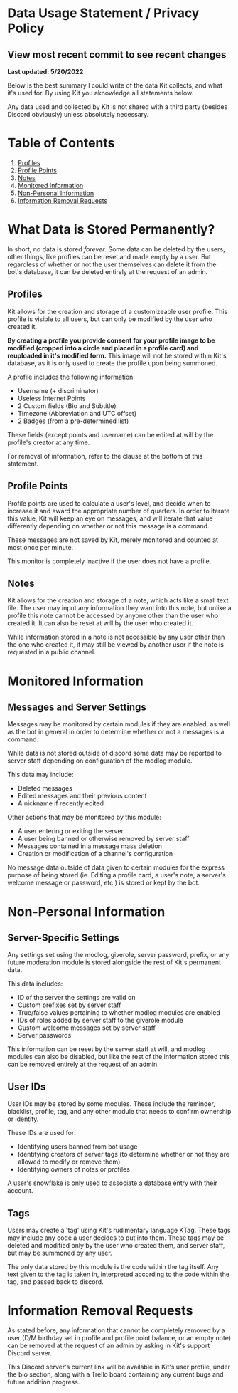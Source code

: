 # Data Usage Statement / Privacy Policy

## View most recent commit to see recent changes
**Last updated: 5/20/2022**

Below is the best summary I could write of the data Kit collects, and what it's used for. By using Kit you aknowledge all statements below.

Any data used and collected by Kit is not shared with a third party (besides Discord obviously) unless absolutely necessary.

# Table of Contents
 1. [Profiles](https://github.com/2tuu/Kit/blob/master/docs/privacy.md#profiles)
 2. [Profile Points](https://github.com/2tuu/Kit/blob/master/docs/privacy.md#profile-points)
 3. [Notes](https://github.com/2tuu/Kit/blob/master/docs/privacy.md#profile-points)
 4. [Monitored Information](https://github.com/2tuu/Kit/blob/master/docs/privacy.md#monitored-information)
 5. [Non-Personal Information](https://github.com/2tuu/Kit/blob/master/docs/privacy.md#monitored-information)
 6. [Information Removal Requests](https://github.com/2tuu/Kit/blob/master/docs/privacy.md#information-removal-requests)

# What Data is Stored Permanently?
In short, no data is stored *forever*. Some data can be deleted by the users, other things, like profiles can be reset and made empty by a user. But regardless of whether or not the user themselves can delete it from the bot's database, it can be deleted entirely at the request of an admin.

## Profiles
Kit allows for the creation and storage of a customizeable user profile. This profile is visible to all users, but can only be modified by the user who created it.

**By creating a profile you provide consent for your profile image to be modified (cropped into a circle and placed in a profile card) and reuploaded in it's modified form.** This image will not be stored within Kit's database, as it is only used to create the profile upon being summoned.

A profile includes the following information:
- Username (+ discriminator)
- Useless Internet Points
- 2 Custom fields (Bio and Subtitle)
- Timezone (Abbreviation and UTC offset)
- 2 Badges (from a pre-determined list)

These fields (except points and username) can be edited at will by the profile's creator at any time.

For removal of information, refer to the clause at the bottom of this statement.

## Profile Points
Profile points are used to calculate a user's level, and decide when to increase it and award the appropriate number of quarters.
In order to iterate this value, Kit will keep an eye on messages, and will iterate that value differently depending on whether or not this message is a command.

These messages are not saved by Kit, merely monitored and counted at most once per minute.

This monitor is completely inactive if the user does not have a profile.

## Notes
Kit allows for the creation and storage of a note, which acts like a small text file. The user may input any information they want into this note, but unlike a profile this note cannot be accessed by anyone other than the user who created it. It can also be reset at will by the user who created it.

While information stored in a note is not accessible by any user other than the one who created it, it may still be viewed by another user if the note is requested in a public channel.


# Monitored Information
## Messages and Server Settings
Messages may be monitored by certain modules if they are enabled, as well as the bot in general in order to determine whether or not a messages is a command.

While data is not stored outside of discord some data may be reported to server staff depending on configuration of the modlog module.

This data may include:
- Deleted messages
- Edited messages and their previous content
- A nickname if recently edited

Other actions that may be monitored by this module:
- A user entering or exiting the server
- A user being banned or otherwise removed by server staff
- Messages contained in a message mass deletion
- Creation or modification of a channel's configuration

No message data outside of data given to certain modules for the express purpose of being stored (ie. Editing a profile card, a user's note, a server's welcome message or password, etc.) is stored or kept by the bot.


# Non-Personal Information
## Server-Specific Settings
Any settings set using the modlog, giverole, server password, prefix, or any future moderation module is stored alongside the rest of Kit's permanent data.

This data includes:
- ID of the server the settings are valid on
- Custom prefixes set by server staff
- True/false values pertaining to whether modlog modules are enabled
- IDs of roles added by server staff to the giverole module
- Custom welcome messages set by server staff
- Server passwords

This information can be reset by the server staff at will, and modlog modules can also be disabled, but like the rest of the information stored this can be removed entirely at the request of an admin.

## User IDs
User IDs may be stored by some modules. These include the reminder, blacklist, profile, tag, and any other module that needs to confirm ownership or identity.

These IDs are used for:
- Identifying users banned from bot usage
- Identifying creators of server tags (to determine whether or not they are allowed to modify or remove them)
- Identifying owners of notes or profiles

A user's snowflake is only used to associate a database entry with their account.

## Tags
Users may create a 'tag' using Kit's rudimentary language KTag. These tags may include any code a user decides to put into them. These tags may be deleted and modified only by the user who created them, and server staff, but may be summoned by any user.

The only data stored by this module is the code within the tag itself. Any text given to the tag is taken in, interpreted according to the code within the tag, and passed back to discord.

# Information Removal Requests
As stated before, any information that cannot be completely removed by a user (D/M birthday set in profile and profile point balance, or an empty note) can be removed at the request of an admin by asking in Kit's support Discord server.

This Discord server's current link will be available in Kit's user profile, under the bio section, along with a Trello board containing any current bugs and future addition progress.
